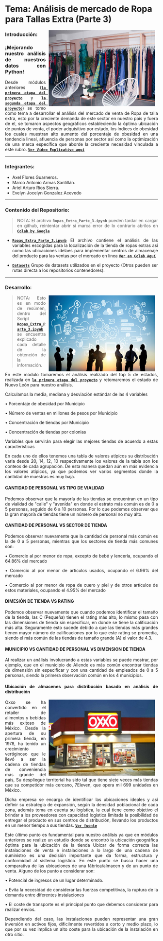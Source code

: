 # Tema: Análisis de mercado de Ropa para Tallas Extra (Parte 3)

<img src="assets/img_cover_1.jpg" align="right" height="250" width="350" hspace="10">
<div style="text-align: justify;">
  
 ### Introducción:
 
 ### ¡Mejorando nuestro análisis de nuestros datos con Python!

Desde módulos anteriores ([**`la primera etapa del proyecto`**](https://github.com/Deltarios/analisis-ropa-bedu) y [**`la segunda etapa del proyecto`**](https://github.com/Deltarios/analisis_ropa_bedu_2)) se tomo como tema a desarrollar el análisis del mercado de venta de Ropa de talla extra, esto por la creciente demanda de este sector en nuestro país y fuera de el, se tomaron aspectos geográficos estableciendo la óptima ubicación de puntos de venta, el poder adquisitivo por estado, los índices de obesidad los cuales muestran alto aumento del porcentaje de obesidad  en una tendencia lineal, afluencia de personas por sector así como la  optimización de una marca específica que aborde la creciente necesidad vinculada a este rubro. [**`Ver Video Explicativo aquí`**](video)

---
### Integrantes: 

- Axel Flores Guarneros.
- Marco Antonio Armas Santillán.
- Ariel Arturo Ríos Sierra.  
- Evelyn Jocelyn Gonzalez Acevedo

---
### Contenido del Repositorio:

> NOTA: El archivo **`Ropas_Extra_Parte_3.ipynb`** pueden tardar en cargar en github, reintentar abrir si marca error de lo contrario abrilos en [**`Colab by Google`**](https://colab.research.google.com/)

-  [**`Ropas_Extra_Parte_3.ipynb`**](proyecto/Ropas_Extra_Parte_3.ipynb)
   El archivo contiene el análisis de las variables escogidas para la localización de la tienda de ropas extras así como las ubicaciones idelaes para implementar centros de almacenaje del producto para las ventas por el mercado en línea [**`Ver en Colab Aquí`**](https://colab.research.google.com/github/Deltarios/analisis_ropa_bedu_3/blob/master/proyecto/Ropas_Extra_Parte_3.ipynb)

-  [**`Datasets`**](datasets)
   Grupo de datasets utilizados en el proyecto (Otros pueden ser rutas directa a los repositorios contenedores).
   
---
### Desarrollo: 

<img src="assets/desarrollo-organizacional.jpg" align="right" height="250" width="350" hspace="10">
<div style="text-align: justify;">

> NOTA: Esto es en modo de resúmen, dentro del Script [**`Ropas_Extra_Parte_3.ipynb`**](projecto/Ropas_Extra_Parte_3.ipynb) se encuentra explicado cada detalle de la obtención de la información.

En este módulo tomaremos el análisis realizado del top 5 de estados, realizada en [**`la primera etapa del proyecto`**](https://github.com/Deltarios/analisis-ropa-bedu) y retomaremos el estado de Nuevo León para nuestro análisis. 

Calculamos la media, mediana y desviación estándar de las 4 variables  

•	Porcentaje de obesidad por Municipio

•	Número de ventas en millones de pesos por Municipio

•	Concentración de tiendas por Municipio

•	Concentración de tiendas por colonias

Variables que servirán para elegir las mejores tiendas de acuerdo a estas características

En cada uno de ellos tenemos una tabla de valores atípicos su distribución varia desde 20, 14, 12, 10 respectivamente los valores de la tabla son los conteos de cada agrupación. De esta manera quedan aún en más evidencia los valores atípicos, ya que podemos ver varios segmentos donde la cantidad de muestras es muy baja.

#### CANTIDAD DE PERSONAL VS TIPO DE VIALIDAD

Podemos observar que la mayoría de las tiendas se encuentran en un tipo de vialidad de "calle" y "avenida" en donde el estrato más común es de 0 a 5 personas, seguido de 6 a 10 personas. Por lo que podemos observar que la gran mayoría de tiendas tiene un número de personal no muy alto.

#### CANTIDAD DE PERSONAL VS SECTOR DE TIENDA

Podemos observar nuevamente que la cantidad de personal más común es la de 0 a 5 personas, mientras que los sectores de tienda más comunes son:

•	Comercio al por menor de ropa, excepto de bebé y lencería, ocupando el 64.86% del mercado

•	Comercio al por menor de artículos usados, ocupando el 6.96% del mercado

•	Comercio al por menor de ropa de cuero y piel y de otros artículos de estos materiales, ocupando el 4.95% del mercado

#### DIMESIÓN DE TIENDA VS RATING

Podemos observar nuevamente que cuando podemos identificar el tamaño de la tienda, las C (Pequeña) tienen el rating más alto, lo mismo pasa con las dimensiones de tienda sin especificar, en donde se tiene la calificación más alta.
Seguramente esto sucede debido a que las tiendas más grandes tienen mayor número de calificaciones por lo que este rating se promedia, siendo el más común de las tiendas de tamaño grande (A) el valor de 4.3.

#### MUNICIPIO VS CANTIDAD DE PERSONAL VS DIMENSION DE TIENDA

Al realizar un análisis involucrando a estas variables se puede mostrar, por ejemplo, que en el municipio de Allende es más común encontrar tiendas de dimensión sin especificar y con una cantidad de empleados de 0 a 5 personas, siendo la primera observación común en los 4 municipios.

#### Ubicación de almacenes para distribución basado en análisis de distribución

<img src="assets/oxxo.jpg" align="right" height="250" width="350" hspace="10">
<div style="text-align: justify;">

Oxxo se ha convertido en el retailer de alimentos y bebidas más exitoso de México. Desde la apertura de su primera tienda, en 1978, ha tenido un crecimiento vertiginoso que le llevó a ser la cadena de tiendas de conveniencia más grande del país, Su despliegue territorial ha sido tal que tiene siete veces más tiendas que su competidor más cercano, 7Eleven, que opera mil 699 unidades en México.

Dicha empresa se encarga de identificar las ubicaciones ideales y así definir su estrategia de expansión, según la densidad poblacional de cada zona, además toma en cuenta su logística, la cual tiene como objetivo el brindar a los proveedores con capacidad logística limitada la posibilidad de entregar el producto en sus centros de distribución, llevando los productos en un menor tiempo a sus tiendas. [**`Ver fuente`**](https://www.elfinanciero.com.mx/empresas/seis-factores-clave-que-explican-el-exito-de-oxxo/![image](https://user-images.githubusercontent.com/13912877/116361480-a47dc080-a7c6-11eb-978d-308a6dc5fcf5.png))

Este último punto es fundamental para nuestro análisis ya que en módulos anteriores se realizo un estudio donde se encontró la ubicación geográfica óptima para la ubicación de la tienda
Ubicar de forma correcta las instalaciones de venta e instalaciones a lo largo de una cadena de suministro es una decisión importante que da forma, estructura y conformidad al sistema logístico. En este punto  se busca hacer una comparativa de las ubicaciones de una fábrica/almacen y de un punto de venta. Alguno de los punto a considerar son:

•	Potencial de ingresos de un lugar determinado. 

•	Evita la necesidad de considerar las fuerzas competitivas, la ruptura de la demanda entre diferentes instalaciones

•	El coste de transporte es el principal punto que debemos considerar para realizar envios. 

Dependiendo del caso, las instalaciones pueden representar una gran inversión en activos fijos, dificilmente revertidos a corto y medio plazo, lo que por su vez implica un alto coste para la ubicación de la instalación en otro sitio.
